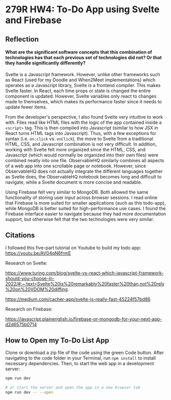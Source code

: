 # 279R HW4: To-Do App using Svelte and Firebase

## Reflection

#### What are the significant software concepts that this combination of technologies has that each previous set of technologies did not? Or that they handle significantly differently?

Svelte is a Javascript framework. However, unlike other frameworks such as React (used for my Doodle and When2Meet implementations) which operates as a Javascript library, Svelte is a frontend compiler. This makes Svelte faster. In React, each time props or state is changed the entire component is updated. However, Svelte variables only react to changes made to themselves, which makes its performance faster since it needs to update fewer items.

From the developer's perspective, I also found Svelte very intuitive to work with. Files read like HTML files with the logic of the app contained inside a `<script>` tag. This is then compiled into Javascript (similar to how JSX in React turns HTML tags into Javascript). Thus, with a few exceptions for syntax (i.e. `on:click` vs. `onClick`), the move to Svelte from a traditional HTML, CSS, and Javascript combination is not very difficult. In addition, working with Svelte felt more organized since the HTML, CSS, and Javascript (which would normally be organized into their own files) were combined neatly into one file. ObservableHQ similarly combines all aspects of a web app into one scrollable page or notebook. However, since ObservableHQ does not actually integrate the different languages together as Svelte does, the ObservableHQ notebook becomes long and difficult to navigate, while a Svelte document is more concise and readable. 

Using Firebase felt very similar to MongoDB. Both allowed the same functionality of storing user input across browser sessions. I read online that Firebase is more suited for smaller applications (such as this todo-app), while MongoDB is better suited for high-performance use cases. I found the Firebase interface easier to navigate because they had more documentation support, but otherwise felt that the two technologies were very similar.


## Citations

I followed this five-part tutorial on Youtube to build my todo app: https://youtu.be/AV04qN6frmE

Research on Svelte: 

https://www.turing.com/blog/svelte-vs-react-which-javascript-framework-should-you-choose-in-2022/#:~:text=Svelte%20is%20remarkably%20faster%20than,not%20rely%20on%20VDOM%20diffing.

https://medium.com/cacher-app/svelte-is-really-fast-45224f57bd86

Research on Firebase:

https://javascript.plainenglish.io/firebase-or-mongodb-for-your-next-app-d2d6575b0714


## How to Open my To-Do List App

Clone or download a zip file of the code using the green Code button. After navigating to the code folder in your Terminal, run `npm install` to install necessary dependencies. Then, to start the web app in a development server:

```bash
npm run dev

# or start the server and open the app in a new browser tab
npm run dev -- --open
```

<!-- ## Building

To create a production version of your app:

```bash
npm run build
```

You can preview the production build with `npm run preview`.

> To deploy your app, you may need to install an [adapter](https://kit.svelte.dev/docs/adapters) for your target environment. -->
